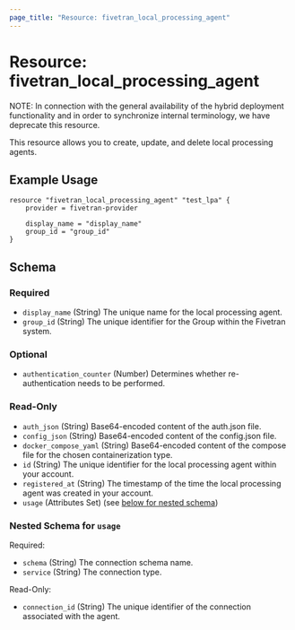 ```yaml
---
page_title: "Resource: fivetran_local_processing_agent"
---
```


# Resource: fivetran_local_processing_agent

NOTE: In connection with the general availability of the hybrid deployment functionality and in order to synchronize internal terminology, we have deprecate this resource.

This resource allows you to create, update, and delete local processing agents.


## Example Usage

```hcl
resource "fivetran_local_processing_agent" "test_lpa" {
    provider = fivetran-provider

    display_name = "display_name"
    group_id = "group_id"
}
```

<!-- schema generated by tfplugindocs -->
## Schema

### Required

- `display_name` (String) The unique name for the local processing agent.
- `group_id` (String) The unique identifier for the Group within the Fivetran system.

### Optional

- `authentication_counter` (Number) Determines whether re-authentication needs to be performed.

### Read-Only

- `auth_json` (String) Base64-encoded content of the auth.json file.
- `config_json` (String) Base64-encoded content of the config.json file.
- `docker_compose_yaml` (String) Base64-encoded content of the compose file for the chosen containerization type.
- `id` (String) The unique identifier for the local processing agent within your account.
- `registered_at` (String) The timestamp of the time the local processing agent was created in your account.
- `usage` (Attributes Set) (see [below for nested schema](#nestedatt--usage))

<a id="nestedatt--usage"></a>
### Nested Schema for `usage`

Required:

- `schema` (String) The connection schema name.
- `service` (String) The connection type.

Read-Only:

- `connection_id` (String) The unique identifier of the connection associated with the agent.